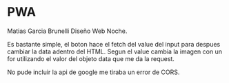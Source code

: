 # PWA

Matias Garcia Brunelli
Diseño Web Noche.

Es bastante simple, el boton hace el fetch del value del input para despues cambiar la data adentro del HTML.
Segun el value cambia la imagen con un for utilizando el valor del objeto data que me da la request.




No pude incluir la api de google me tiraba un error de CORS.
